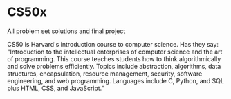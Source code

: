 # CS50x

All problem set solutions and final project 

CS50 is Harvard's introduction course to computer science. Has they say:
"Introduction to the intellectual enterprises of computer science and the art of programming. This course teaches students how to think algorithmically and solve problems efficiently. Topics include abstraction, algorithms, data structures, encapsulation, resource management, security, software engineering, and web programming. Languages include C, Python, and SQL plus HTML, CSS, and JavaScript."

